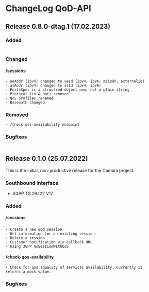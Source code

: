 # ChangeLog QoD-API

## Release 0.8.0-dtag.1 (17.02.2023)
### Added <br><br>
### Changed
#### /sessions
    - ueAddr (ipv4) changed to ueId (ipv4, ipv6, msisdn, externalid)
    - asAddr (ipv4) changed to asId (ipv4, ipv6)
    - PortsSpec is a structred object now, not a plain string
    - Protocol (in & out) removed
    - QoS profiles renamed
    - Basepath changed

### Removed
    - /check-qos-availability endpoint

### Bugfixes <br><br>

## Release 0.1.0 (25.07.2022)

This is the initial, non-productive release for the Camara project.

### Southbound interface

- 3GPP TS 29.122 V17

### Added

##### /sessions

    - Create a new qod session
    - Get information for an existing session
    - Delete a session
    - Customer notification via callback URL
    - Using 3GPP AsSessionWithQoS

#### /check-qos-availability

    - Check for qos (quality of service) availability. Currently it returns a mock-value.

### Bugfixes

